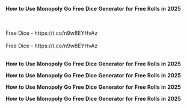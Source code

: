 <strong>How</strong> <strong>to</strong> <strong>Use</strong> <strong>Monopoly</strong> <strong>Go</strong> <strong>Free</strong> <strong>Dice</strong> <strong>Generator</strong> <strong>for</strong> <strong>Free</strong> <strong>Rolls</strong> <strong>in</strong> <strong>2025</strong>

<br>
<br>Free Dice - https://t.co/n9w8EYHvAz
<br>
<br>Free Dice - https://t.co/n9w8EYHvAz
<br>
<br>

<strong>How</strong> <strong>to</strong> <strong>Use</strong> <strong>Monopoly</strong> <strong>Go</strong> <strong>Free</strong> <strong>Dice</strong> <strong>Generator</strong> <strong>for</strong> <strong>Free</strong> <strong>Rolls</strong> <strong>in</strong> <strong>2025</strong>

<strong>How</strong> <strong>to</strong> <strong>Use</strong> <strong>Monopoly</strong> <strong>Go</strong> <strong>Free</strong> <strong>Dice</strong> <strong>Generator</strong> <strong>for</strong> <strong>Free</strong> <strong>Rolls</strong> <strong>in</strong> <strong>2025</strong>

<strong>How</strong> <strong>to</strong> <strong>Use</strong> <strong>Monopoly</strong> <strong>Go</strong> <strong>Free</strong> <strong>Dice</strong> <strong>Generator</strong> <strong>for</strong> <strong>Free</strong> <strong>Rolls</strong> <strong>in</strong> <strong>2025</strong>

<strong>How</strong> <strong>to</strong> <strong>Use</strong> <strong>Monopoly</strong> <strong>Go</strong> <strong>Free</strong> <strong>Dice</strong> <strong>Generator</strong> <strong>for</strong> <strong>Free</strong> <strong>Rolls</strong> <strong>in</strong> <strong>2025</strong>
